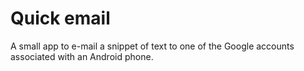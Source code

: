 # Quick email

A small app to e-mail a snippet of text to one of the Google accounts associated with an Android phone.
